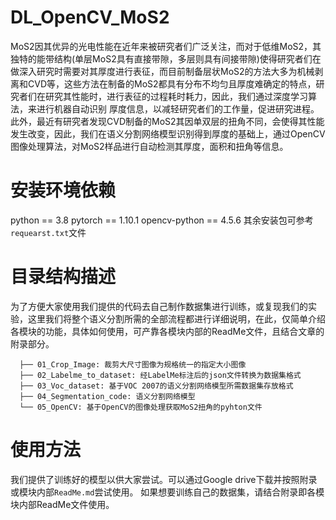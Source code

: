 # DL_OpenCV_MoS2
MoS2因其优异的光电性能在近年来被研究者们广泛关注，而对于低维MoS2，其独特的能带结构(单层MoS2具有直接带隙，多层则具有间接带隙)使得研究者们在做深入研究时需要对其厚度进行表征，而目前制备层状MoS2的方法大多为机械剥离和CVD等，这些方法在制备的MoS2都具有分布不均匀且厚度难确定的特点，研究者们在研究其性能时，进行表征的过程耗时耗力，因此，我们通过深度学习算法，来进行机器自动识别
厚度信息，以减轻研究者们的工作量，促进研究进程。此外，最近有研究者发现CVD制备的MoS2其因单双层的扭角不同，会使得其性能发生改变，因此，我们在语义分割网络模型识别得到厚度的基础上，通过OpenCV图像处理算法，对MoS2样品进行自动检测其厚度，面积和扭角等信息。

# 安装环境依赖
python == 3.8
pytorch == 1.10.1
opencv-python == 4.5.6
其余安装包可参考```requearst.txt```文件

# 目录结构描述
为了方便大家使用我们提供的代码去自己制作数据集进行训练，或复现我们的实验，这里我们将整个语义分割所需的全部流程都进行详细说明，在此，仅简单介绍各模块的功能，具体如何使用，可产靠各模块内部的ReadMe文件，且结合文章的附录部分。
```
  ├── 01_Crop_Image: 裁剪大尺寸图像为规格统一的指定大小图像
  ├── 02_Labelme_to_dataset: 经LabelMe标注后的json文件转换为数据集格式
  ├── 03_Voc_dataset: 基于VOC 2007的语义分割网络模型所需数据集存放格式
  ├── 04_Segmentation_code: 语义分割网络模型
  └── 05_OpenCV: 基于OpenCV的图像处理获取MoS2扭角的pyhton文件
```

# 使用方法
  我们提供了训练好的模型以供大家尝试。可以通过Google drive下载并按照附录或模块内部`ReadMe.md`尝试使用。
  如果想要训练自己的数据集，请结合附录即各模块内部ReadMe文件使用。
